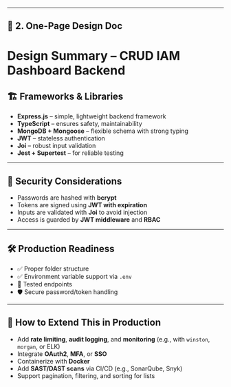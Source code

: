 
---

## 📃 2. One-Page Design Doc

# Design Summary – CRUD IAM Dashboard Backend

## 🏗 Frameworks & Libraries

- **Express.js** – simple, lightweight backend framework
- **TypeScript** – ensures safety, maintainability
- **MongoDB + Mongoose** – flexible schema with strong typing
- **JWT** – stateless authentication
- **Joi** – robust input validation
- **Jest + Supertest** – for reliable testing

---

## 🔐 Security Considerations

- Passwords are hashed with **bcrypt**
- Tokens are signed using **JWT with expiration**
- Inputs are validated with **Joi** to avoid injection
- Access is guarded by **JWT middleware** and **RBAC**

---

## 🛠 Production Readiness

- ✅ Proper folder structure
- ✅ Environment variable support via `.env`
- 🧪 Tested endpoints
- 🛡 Secure password/token handling

---

## 🧩 How to Extend This in Production

- Add **rate limiting**, **audit logging**, and **monitoring** (e.g., with `winston`, `morgan`, or ELK)
- Integrate **OAuth2**, **MFA**, or **SSO**
- Containerize with **Docker**
- Add **SAST/DAST scans** via CI/CD (e.g., SonarQube, Snyk)
- Support pagination, filtering, and sorting for lists

